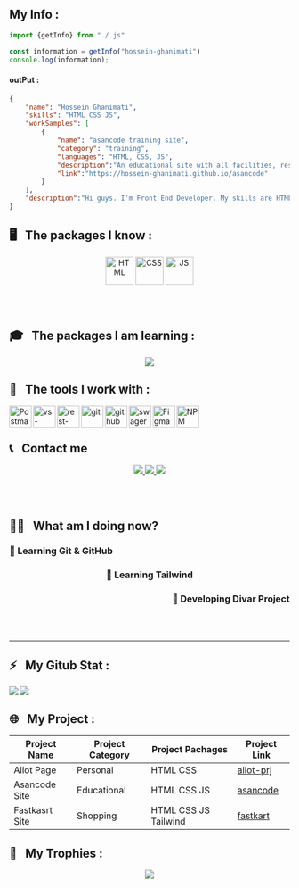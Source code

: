 ## My Info : 
```javascript
import {getInfo} from "./.js"

const information = getInfo("hossein-ghanimati") 
console.log(information);
```

#### outPut : 

``` json
{
    "name": "Hossein Ghanimati",
    "skills": "HTML CSS JS",
    "workSamples": [
        {
            "name": "asancode training site",
            "category": "training",
            "languages": "HTML, CSS, JS",
            "description":"An educational site with all facilities, responsive and with a management panel",
            "link":"https://hossein-ghanimati.github.io/asancode"
        }
    ],
    "description":"Hi guys. I'm Front End Developer. My skills are HTML, CSS and javascript. I have been in the front-end world for almost a year \nAnd I have been dealing with the dear JavaScript language for almost 9 months \nI have recently mastered Javascript and am about to start learning React"
}
```


<h2>🖥 &nbsp; The packages ​​I know :</h2>

<p align="center">
    <img width="50" height="50" align="center" src="https://user-images.githubusercontent.com/25181517/192158954-f88b5814-d510-4564-b285-dff7d6400dad.png" alt="HTML" />
    <img width="50" height="50" align="center" src="https://user-images.githubusercontent.com/25181517/183898674-75a4a1b1-f960-4ea9-abcb-637170a00a75.png" alt="CSS" />
    <img width="50" height="50" align="center" src="https://user-images.githubusercontent.com/25181517/117447155-6a868a00-af3d-11eb-9cfe-245df15c9f3f.png" alt="JS" />
</p>


<br/>
<br/>

<h2>🎓 &nbsp; The packages ​​I am learning :</h2>
    
<p align="center">
    <img src="https://img.shields.io/badge/tailwindcss-%2338B2AC.svg?style=for-the-badge&logo=tailwind-css&logoColor=white" />
</p>


<h2>🔧 &nbsp; The tools I work with :</h2>


<img width="40px" height="40px" align="left" src="https://user-images.githubusercontent.com/25181517/192109061-e138ca71-337c-4019-8d42-4792fdaa7128.png" alt="Postman" />
<img width="40px" height="40px" align="left" src="https://user-images.githubusercontent.com/25181517/192108891-d86b6220-e232-423a-bf5f-90903e6887c3.png" alt="vs-code" />
<img width="40px" height="40px" align="left" src="https://user-images.githubusercontent.com/25181517/192107858-fe19f043-c502-4009-8c47-476fc89718ad.png" alt="rest-api" />
<img width="40px" height="40px" align="left" src="https://user-images.githubusercontent.com/25181517/192108372-f71d70ac-7ae6-4c0d-8395-51d8870c2ef0.png" alt="git"/>
<img width="40px" height="40px" align="left" src="https://user-images.githubusercontent.com/25181517/192108374-8da61ba1-99ec-41d7-80b8-fb2f7c0a4948.png" alt="github" />
<img width="40px" height="40px" align="left" src="https://user-images.githubusercontent.com/25181517/186711335-a3729606-5a78-4496-9a36-06efcc74f800.png" alt="swager" />
<img width="40px" height="40px" align="left" src="https://user-images.githubusercontent.com/25181517/189715289-df3ee512-6eca-463f-a0f4-c10d94a06b2f.png" alt="Figma" />
<img width="40px" height="40px" align="left" src="https://user-images.githubusercontent.com/25181517/121401671-49102800-c959-11eb-9f6f-74d49a5e1774.png" alt="NPM" />

<br/>
<br/>

<h2 align="left">📞 &nbsp; Contact me </h2>

<p align="center">
  <a href="https://hossein-ghanimati.github.io/asancode">
    <img src="https://img.shields.io/badge/Website-AsanCode-green?style=flat&logo=google-chrome" />
  </a>
  <a href="https://instagram.com/hossein.front.js/">
    <img src="https://img.shields.io/badge/Instagram-@hossein.front.js-red?style=flat&logo=instagram" />
  </a>
  <a href="https://t.me/ulasoy/">
    <img src="https://img.shields.io/badge/Telegram-@ulasoy-blue?style=flat&logo=telegram" />
  </a>
</p>



<br />
<br />

<h2 align="left">👨‍💻 &nbsp; What am I doing now? </h2>

 <h3 align="left">🌟 Learning Git & GitHub</h3>
 <h3 align="center">🌟 Learning Tailwind</h3>
 <h3 align="right">🌟 Developing Divar Project</h3>




<br/>
<br/>

---

<h2>
    ⚡️ &nbsp; My Gitub Stat :
</h2>

<p>
    <img align="left" src="https://github-readme-stats.vercel.app/api?username=hossein-ghanimati&show_icons=true&theme=dark" />
    <img alig="right" src="https://github-readme-stats.vercel.app/api/top-langs/?username=hossein-ghanimati&hide_progress=false" />
</p>




<h2>🌐 &nbsp; My Project : </h2>

| Project Name | Project Category | Project Pachages | Project Link |
| --- | --- | --- | --- |
| Aliot Page | Personal | HTML CSS | [aliot-prj](https://hossein-ghanimati.github.io/aliot-prj/) |
| Asancode Site | Educational | HTML CSS JS | [asancode](https://hossein-ghanimati.github.io/asancode/) |
| Fastkasrt Site | Shopping | HTML CSS JS Tailwind | [fastkart](https://hossein-ghanimati.github.io/fastkart/) |


<h2>💪 &nbsp; My Trophies :</h2>


<p align="center">
    <img src="https://github-profile-trophy.vercel.app/?username=hossein-ghanimati&theme=onedark" />    
</p>

<!--
**hossein-ghanimati/hossein-ghanimati** is a ✨ _special_ ✨ repository because its `README.md` (this file) appears on your GitHub profile.

Here are some ideas to get you started:

- 🔭 I’m currently working on ...
- 🌱 I’m currently learning ...
- 👯 I’m looking to collaborate on ...
- 🤔 I’m looking for help with ...
- 💬 Ask me about ...
- 📫 How to reach me: ...
- 😄 Pronouns: ...
- ⚡ Fun fact: ...
-->
